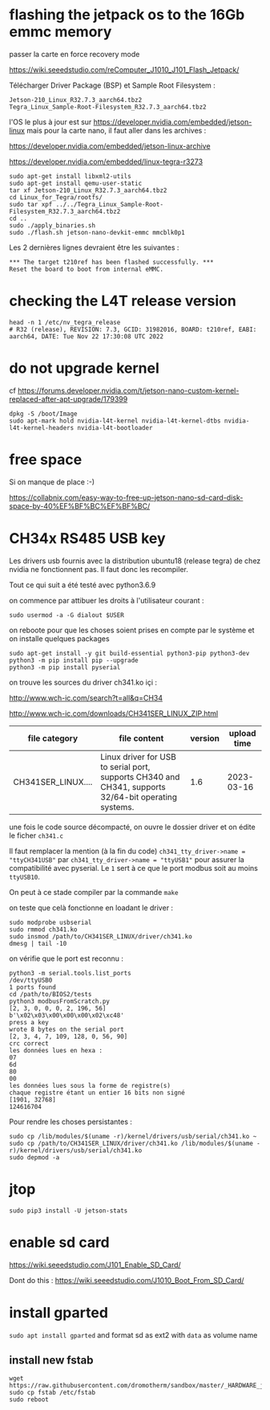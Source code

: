 
# flashing the jetpack os to the 16Gb emmc memory

passer la carte en force recovery mode

https://wiki.seeedstudio.com/reComputer_J1010_J101_Flash_Jetpack/

Télécharger Driver Package (BSP) et Sample Root Filesystem :

```
Jetson-210_Linux_R32.7.3_aarch64.tbz2
Tegra_Linux_Sample-Root-Filesystem_R32.7.3_aarch64.tbz2
```
l'OS le plus à jour est sur https://developer.nvidia.com/embedded/jetson-linux mais pour la carte nano, il faut aller dans les archives :

https://developer.nvidia.com/embedded/jetson-linux-archive

https://developer.nvidia.com/embedded/linux-tegra-r3273

```
sudo apt-get install libxml2-utils
sudo apt-get install qemu-user-static
tar xf Jetson-210_Linux_R32.7.3_aarch64.tbz2
cd Linux_for_Tegra/rootfs/
sudo tar xpf ../../Tegra_Linux_Sample-Root-Filesystem_R32.7.3_aarch64.tbz2
cd ..
sudo ./apply_binaries.sh
sudo ./flash.sh jetson-nano-devkit-emmc mmcblk0p1
```
Les 2 dernières lignes devraient être les suivantes :
```
*** The target t210ref has been flashed successfully. ***
Reset the board to boot from internal eMMC.
```
# checking the L4T release version
```
head -n 1 /etc/nv_tegra_release
# R32 (release), REVISION: 7.3, GCID: 31982016, BOARD: t210ref, EABI: aarch64, DATE: Tue Nov 22 17:30:08 UTC 2022
```

# do not upgrade kernel

cf https://forums.developer.nvidia.com/t/jetson-nano-custom-kernel-replaced-after-apt-upgrade/179399
```
dpkg -S /boot/Image
sudo apt-mark hold nvidia-l4t-kernel nvidia-l4t-kernel-dtbs nvidia-l4t-kernel-headers nvidia-l4t-bootloader
```

# free space

Si on manque de place :-)

https://collabnix.com/easy-way-to-free-up-jetson-nano-sd-card-disk-space-by-40%EF%BF%BC%EF%BF%BC/

# CH34x RS485 USB key

Les drivers usb fournis avec la distribution ubuntu18 (release tegra) de chez nvidia ne fonctionnent pas. Il faut donc les recompiler.

Tout ce qui suit a été testé avec python3.6.9

on commence par attibuer les droits à l'utilisateur courant :
```
sudo usermod -a -G dialout $USER
```
on reboote pour que les choses soient prises en compte par le système et on installe quelques packages
```
sudo apt-get install -y git build-essential python3-pip python3-dev
python3 -m pip install pip --upgrade
python3 -m pip install pyserial
```
on trouve les sources du driver ch341.ko içi :

http://www.wch-ic.com/search?t=all&q=CH34

http://www.wch-ic.com/downloads/CH341SER_LINUX_ZIP.html

file category	|file content	|version	|upload time
--|--|--|--
CH341SER_LINUX....	|Linux driver for USB to serial port, supports CH340 and CH341, supports 32/64-bit operating systems.	|1.6	|2023-03-16

une fois le code source décompacté, on ouvre le dossier driver et on édite le ficher `ch341.c`

Il faut remplacer la mention (à la fin du code) `ch341_tty_driver->name = "ttyCH341USB"` par `ch341_tty_driver->name = "ttyUSB1"` pour assurer la compatibilité avec pyserial. Le `1` sert à ce que le port modbus soit au moins `ttyUSB10`.

On peut à ce stade compiler par la commande `make`

on teste que celà fonctionne en loadant le driver :
```
sudo modprobe usbserial
sudo rmmod ch341.ko
sudo insmod /path/to/CH341SER_LINUX/driver/ch341.ko
dmesg | tail -10
```

on vérifie que le port est reconnu :
```
python3 -m serial.tools.list_ports
/dev/ttyUSB0
1 ports found
cd /path/to/BIOS2/tests
python3 modbusFromScratch.py
[2, 3, 0, 0, 0, 2, 196, 56]
b'\x02\x03\x00\x00\x00\x02\xc48'
press a key
wrote 8 bytes on the serial port
[2, 3, 4, 7, 109, 128, 0, 56, 90]
crc correct
les données lues en hexa :
07
6d
80
00
les données lues sous la forme de registre(s)
chaque registre étant un entier 16 bits non signé
[1901, 32768]
124616704
```
Pour rendre les choses persistantes :
```
sudo cp /lib/modules/$(uname -r)/kernel/drivers/usb/serial/ch341.ko ~
sudo cp /path/to/CH341SER_LINUX/driver/ch341.ko /lib/modules/$(uname -r)/kernel/drivers/usb/serial/ch341.ko
sudo depmod -a
```

# jtop
```
sudo pip3 install -U jetson-stats
```

# enable sd card

https://wiki.seeedstudio.com/J101_Enable_SD_Card/

Dont do this : https://wiki.seeedstudio.com/J1010_Boot_From_SD_Card/

# install gparted

`sudo apt install gparted` and format sd as ext2 with `data` as volume name 

## install new fstab
```
wget https://raw.githubusercontent.com/dromotherm/sandbox/master/_HARDWARE_jetson/fstab
sudo cp fstab /etc/fstab
sudo reboot
```
